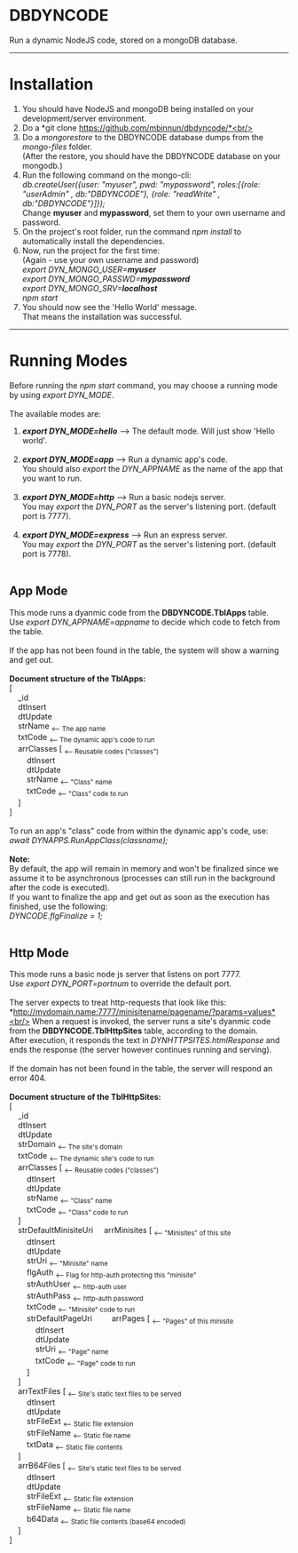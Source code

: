 # DBDYNCODE
Run a dynamic NodeJS code, stored on a mongoDB database.

----
# Installation
1. You should have NodeJS and mongoDB being installed on your development/server environment.<br/>
2. Do a *git clone https://github.com/mbinnun/dbdyncode/*<br/>
3. Do a *mongorestore* to the DBDYNCODE database dumps from the *mongo-files* folder.<br/>(After the restore, you should have the DBDYNCODE database on your mongodb.)<br/>
4. Run the following command on the mongo-cli:<br/>*db.createUser({user: "myuser", pwd: "mypassword", roles:[{role: "userAdmin" , db:"DBDYNCODE"}, {role: "readWrite" , db:"DBDYNCODE"}]});*<br/>Change **myuser** and **mypassword**, set them to your own username and password.<br/>
5. On the project's root folder, run the command *npm install* to automatically install the dependencies.<br/>
6. Now, run the project for the first time:<br/>(Again - use your own username and password)<br/>*export DYN_MONGO_USER=**myuser**<br/>export DYN_MONGO_PASSWD=**mypassword**<br/>export DYN_MONGO_SRV=**localhost**<br/>npm start*<br/>
7. You should now see the 'Hello World' message.<br/>That means the installation was successful.<br/>

----
# Running Modes
Before running the *npm start* command, you may choose a running mode by using *export DYN_MODE*.<br/>
<br/>
The available modes are:
1. ***export DYN_MODE=hello*** --> The default mode. Will just show 'Hello world'.<br/><br/>
2. ***export DYN_MODE=app*** --> Run a dynamic app's code.<br/>You should also *export* the *DYN_APPNAME* as the name of the app that you want to run.<br/><br/>
3. ***export DYN_MODE=http*** --> Run a basic nodejs server.<br/>You may *export* the *DYN_PORT* as the server's listening port. (default port is 7777).<br/><br/>
4. ***export DYN_MODE=express*** --> Run an express server.<br/>You may *export* the *DYN_PORT* as the server's listening port. (default port is 7778).<br/><br/>

**App Mode**
-
This mode runs a dyanmic code from the **DBDYNCODE.TblApps** table.<br/>
Use *export DYN_APPNAME=appname* to decide which code to fetch from the table.<br/><br/>
If the app has not been found in the table, the system will show a warning and get out.<br/>
<br/>
**Document structure of the TblApps:**<br/>
[<br/>
&nbsp;&nbsp;&nbsp;&nbsp;_id<br/>
&nbsp;&nbsp;&nbsp;&nbsp;dtInsert<br/>
&nbsp;&nbsp;&nbsp;&nbsp;dtUpdate<br/>
&nbsp;&nbsp;&nbsp;&nbsp;strName  <sub><-- The app name</sub><br/>
&nbsp;&nbsp;&nbsp;&nbsp;txtCode  <sub><-- The dynamic app's code to run</sub><br/>
&nbsp;&nbsp;&nbsp;&nbsp;arrClasses [  <sub><-- Reusable codes ("classes")</sub><br/>
&nbsp;&nbsp;&nbsp;&nbsp;&nbsp;&nbsp;&nbsp;&nbsp;dtInsert<br/>
&nbsp;&nbsp;&nbsp;&nbsp;&nbsp;&nbsp;&nbsp;&nbsp;dtUpdate<br/>
&nbsp;&nbsp;&nbsp;&nbsp;&nbsp;&nbsp;&nbsp;&nbsp;strName  <sub><-- "Class" name</sub><br/>
&nbsp;&nbsp;&nbsp;&nbsp;&nbsp;&nbsp;&nbsp;&nbsp;txtCode  <sub><-- "Class" code to run</sub><br/>
&nbsp;&nbsp;&nbsp;&nbsp;]<br/>
]<br/>
<br/>
To run an app's "class" code from within the dynamic app's code, use:<br/>
*await DYNAPPS.RunAppClass(classname);*<br/>
<br/>
**Note:**<br/>
By default, the app will remain in memory and won't be finalized since we assume it to be asynchronous (processes can still run in the background after the code is executed).<br/>
If you want to finalize the app and get out as soon as the execution has finished, use the following:<br/>
*DYNCODE.flgFinalize = 1;*<br/>
<br/>

**Http Mode**
-
This mode runs a basic node js server that listens on port 7777.<br/>
Use *export DYN_PORT=portnum* to override the default port.<br/><br/>
The server expects to treat http-requests that look like this: *http://mydomain.name:7777/minisitename/pagename/?params=values*<br/>
When a request is invoked, the server runs a site's dyanmic code from the **DBDYNCODE.TblHttpSites** table, according to the domain.<br/>
After execution, it responds the text in *DYNHTTPSITES.htmlResponse* and ends the response (the server however continues running and serving).<br/><br/>
If the domain has not been found in the table, the server will respond an error 404.<br/>
<br/>
**Document structure of the TblHttpSites:**<br/>
[<br/>
&nbsp;&nbsp;&nbsp;&nbsp;_id<br/>
&nbsp;&nbsp;&nbsp;&nbsp;dtInsert<br/>
&nbsp;&nbsp;&nbsp;&nbsp;dtUpdate<br/>
&nbsp;&nbsp;&nbsp;&nbsp;strDomain  <sub><-- The site's domain</sub><br/>
&nbsp;&nbsp;&nbsp;&nbsp;txtCode  <sub><-- The dynamic site's code to run</sub><br/>
&nbsp;&nbsp;&nbsp;&nbsp;arrClasses [  <sub><-- Reusable codes ("classes")</sub><br/>
&nbsp;&nbsp;&nbsp;&nbsp;&nbsp;&nbsp;&nbsp;&nbsp;dtInsert<br/>
&nbsp;&nbsp;&nbsp;&nbsp;&nbsp;&nbsp;&nbsp;&nbsp;dtUpdate<br/>
&nbsp;&nbsp;&nbsp;&nbsp;&nbsp;&nbsp;&nbsp;&nbsp;strName  <sub><-- "Class" name</sub><br/>
&nbsp;&nbsp;&nbsp;&nbsp;&nbsp;&nbsp;&nbsp;&nbsp;txtCode  <sub><-- "Class" code to run</sub><br/>
&nbsp;&nbsp;&nbsp;&nbsp;]<br/>
&nbsp;&nbsp;&nbsp;&nbsp;strDefaultMinisiteUri
&nbsp;&nbsp;&nbsp;&nbsp;arrMinisites [  <sub><-- "Minisites" of this site </sub><br/>
&nbsp;&nbsp;&nbsp;&nbsp;&nbsp;&nbsp;&nbsp;&nbsp;dtInsert<br/>
&nbsp;&nbsp;&nbsp;&nbsp;&nbsp;&nbsp;&nbsp;&nbsp;dtUpdate<br/>
&nbsp;&nbsp;&nbsp;&nbsp;&nbsp;&nbsp;&nbsp;&nbsp;strUri  <sub><-- "Minisite" name</sub><br/>
&nbsp;&nbsp;&nbsp;&nbsp;&nbsp;&nbsp;&nbsp;&nbsp;flgAuth  <sub><-- Flag for http-auth protecting this "minisite"</sub><br/>
&nbsp;&nbsp;&nbsp;&nbsp;&nbsp;&nbsp;&nbsp;&nbsp;strAuthUser  <sub><-- http-auth user</sub><br/>
&nbsp;&nbsp;&nbsp;&nbsp;&nbsp;&nbsp;&nbsp;&nbsp;strAuthPass  <sub><-- http-auth password</sub><br/>
&nbsp;&nbsp;&nbsp;&nbsp;&nbsp;&nbsp;&nbsp;&nbsp;txtCode  <sub><-- "Minisite" code to run</sub><br/>
&nbsp;&nbsp;&nbsp;&nbsp;&nbsp;&nbsp;&nbsp;&nbsp;strDefaultPageUri
&nbsp;&nbsp;&nbsp;&nbsp;&nbsp;&nbsp;&nbsp;&nbsp;arrPages [  <sub><-- "Pages" of this minisite </sub><br/>
&nbsp;&nbsp;&nbsp;&nbsp;&nbsp;&nbsp;&nbsp;&nbsp;&nbsp;&nbsp;&nbsp;&nbsp;dtInsert<br/>
&nbsp;&nbsp;&nbsp;&nbsp;&nbsp;&nbsp;&nbsp;&nbsp;&nbsp;&nbsp;&nbsp;&nbsp;dtUpdate<br/>
&nbsp;&nbsp;&nbsp;&nbsp;&nbsp;&nbsp;&nbsp;&nbsp;&nbsp;&nbsp;&nbsp;&nbsp;strUri  <sub><-- "Page" name</sub><br/>
&nbsp;&nbsp;&nbsp;&nbsp;&nbsp;&nbsp;&nbsp;&nbsp;&nbsp;&nbsp;&nbsp;&nbsp;txtCode  <sub><-- "Page" code to run</sub><br/>
&nbsp;&nbsp;&nbsp;&nbsp;&nbsp;&nbsp;&nbsp;&nbsp;]<br/>
&nbsp;&nbsp;&nbsp;&nbsp;]<br/>
&nbsp;&nbsp;&nbsp;&nbsp;arrTextFiles [  <sub><-- Site's static text files to be served</sub><br/>
&nbsp;&nbsp;&nbsp;&nbsp;&nbsp;&nbsp;&nbsp;&nbsp;dtInsert<br/>
&nbsp;&nbsp;&nbsp;&nbsp;&nbsp;&nbsp;&nbsp;&nbsp;dtUpdate<br/>
&nbsp;&nbsp;&nbsp;&nbsp;&nbsp;&nbsp;&nbsp;&nbsp;strFileExt  <sub><-- Static file extension</sub><br/>
&nbsp;&nbsp;&nbsp;&nbsp;&nbsp;&nbsp;&nbsp;&nbsp;strFileName  <sub><-- Static file name</sub><br/>
&nbsp;&nbsp;&nbsp;&nbsp;&nbsp;&nbsp;&nbsp;&nbsp;txtData  <sub><-- Static file contents</sub><br/>
&nbsp;&nbsp;&nbsp;&nbsp;]<br/>
&nbsp;&nbsp;&nbsp;&nbsp;arrB64Files [  <sub><-- Site's static text files to be served</sub><br/>
&nbsp;&nbsp;&nbsp;&nbsp;&nbsp;&nbsp;&nbsp;&nbsp;dtInsert<br/>
&nbsp;&nbsp;&nbsp;&nbsp;&nbsp;&nbsp;&nbsp;&nbsp;dtUpdate<br/>
&nbsp;&nbsp;&nbsp;&nbsp;&nbsp;&nbsp;&nbsp;&nbsp;strFileExt  <sub><-- Static file extension</sub><br/>
&nbsp;&nbsp;&nbsp;&nbsp;&nbsp;&nbsp;&nbsp;&nbsp;strFileName  <sub><-- Static file name</sub><br/>
&nbsp;&nbsp;&nbsp;&nbsp;&nbsp;&nbsp;&nbsp;&nbsp;b64Data  <sub><-- Static file contents (base64 encoded)</sub><br/>
&nbsp;&nbsp;&nbsp;&nbsp;]<br/>
]<br/>
<br/>

